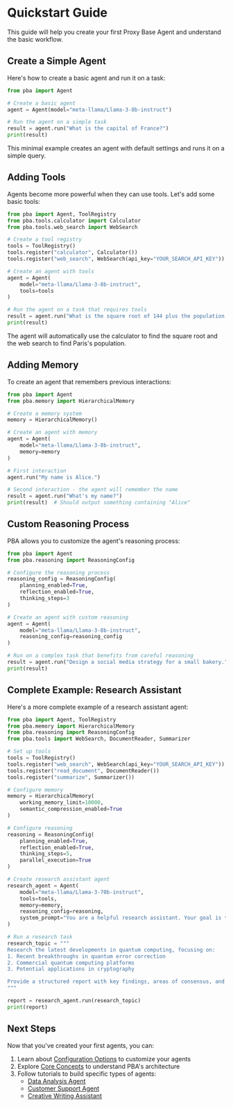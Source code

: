 # Quickstart Guide

This guide will help you create your first Proxy Base Agent and understand the basic workflow.

## Create a Simple Agent

Here's how to create a basic agent and run it on a task:

```python
from pba import Agent

# Create a basic agent
agent = Agent(model="meta-llama/Llama-3-8b-instruct")

# Run the agent on a simple task
result = agent.run("What is the capital of France?")
print(result)
```

This minimal example creates an agent with default settings and runs it on a simple query.

## Adding Tools

Agents become more powerful when they can use tools. Let's add some basic tools:

```python
from pba import Agent, ToolRegistry
from pba.tools.calculator import Calculator
from pba.tools.web_search import WebSearch

# Create a tool registry
tools = ToolRegistry()
tools.register("calculator", Calculator())
tools.register("web_search", WebSearch(api_key="YOUR_SEARCH_API_KEY"))

# Create an agent with tools
agent = Agent(
    model="meta-llama/Llama-3-8b-instruct",
    tools=tools
)

# Run the agent on a task that requires tools
result = agent.run("What is the square root of 144 plus the population of Paris?")
print(result)
```

The agent will automatically use the calculator to find the square root and the web search to find Paris's population.

## Adding Memory

To create an agent that remembers previous interactions:

```python
from pba import Agent
from pba.memory import HierarchicalMemory

# Create a memory system
memory = HierarchicalMemory()

# Create an agent with memory
agent = Agent(
    model="meta-llama/Llama-3-8b-instruct",
    memory=memory
)

# First interaction
agent.run("My name is Alice.")

# Second interaction - the agent will remember the name
result = agent.run("What's my name?")
print(result)  # Should output something containing "Alice"
```

## Custom Reasoning Process

PBA allows you to customize the agent's reasoning process:

```python
from pba import Agent
from pba.reasoning import ReasoningConfig

# Configure the reasoning process
reasoning_config = ReasoningConfig(
    planning_enabled=True,
    reflection_enabled=True,
    thinking_steps=3
)

# Create an agent with custom reasoning
agent = Agent(
    model="meta-llama/Llama-3-8b-instruct",
    reasoning_config=reasoning_config
)

# Run on a complex task that benefits from careful reasoning
result = agent.run("Design a social media strategy for a small bakery.")
print(result)
```

## Complete Example: Research Assistant

Here's a more complete example of a research assistant agent:

```python
from pba import Agent, ToolRegistry
from pba.memory import HierarchicalMemory
from pba.reasoning import ReasoningConfig
from pba.tools import WebSearch, DocumentReader, Summarizer

# Set up tools
tools = ToolRegistry()
tools.register("web_search", WebSearch(api_key="YOUR_SEARCH_API_KEY"))
tools.register("read_document", DocumentReader())
tools.register("summarize", Summarizer())

# Configure memory
memory = HierarchicalMemory(
    working_memory_limit=10000,
    semantic_compression_enabled=True
)

# Configure reasoning
reasoning = ReasoningConfig(
    planning_enabled=True,
    reflection_enabled=True,
    thinking_steps=5,
    parallel_execution=True
)

# Create research assistant agent
research_agent = Agent(
    model="meta-llama/Llama-3-70b-instruct",
    tools=tools,
    memory=memory,
    reasoning_config=reasoning,
    system_prompt="You are a helpful research assistant. Your goal is to provide thorough, accurate information on topics by searching the web, reading documents, and synthesizing information."
)

# Run a research task
research_topic = """
Research the latest developments in quantum computing, focusing on:
1. Recent breakthroughs in quantum error correction
2. Commercial quantum computing platforms
3. Potential applications in cryptography

Provide a structured report with key findings, areas of consensus, and open questions.
"""

report = research_agent.run(research_topic)
print(report)
```

## Next Steps

Now that you've created your first agents, you can:

1. Learn about [Configuration Options](configuration.md) to customize your agents
2. Explore [Core Concepts](../core-concepts/architecture.md) to understand PBA's architecture
3. Follow tutorials to build specific types of agents:
   - [Data Analysis Agent](../tutorials/data-analysis.md)
   - [Customer Support Agent](../tutorials/customer-support.md)
   - [Creative Writing Assistant](../tutorials/writing-assistant.md)